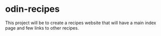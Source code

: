 # odin-recipes
This project will be to create a recipes website that will have a main index page and few links to other recipes.
